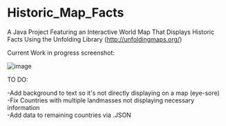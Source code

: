 # Historic_Map_Facts
A Java Project Featuring an Interactive World Map That Displays Historic Facts Using the Unfolding Library (http://unfoldingmaps.org/)  


Current Work in progress screenshot:  
   
![image](https://user-images.githubusercontent.com/17995983/189662657-c9d045d1-2a8b-4eb4-a5b3-f7813eb78264.png)


TO DO:  

-Add background to text so it's not directly displaying on a map (eye-sore)  
-Fix Countries with multiple landmasses not displaying necessary information  
-Add data to remaining countries via .JSON  
